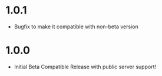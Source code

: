 # 1.0.1
+ Bugfix to make it compatible with non-beta version

# 1.0.0
+ Initial Beta Compatible Release with public server support!